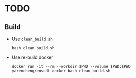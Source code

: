 # TODO

## Build

* Use `clean_build.sh`
  ```
  bash clean_build.sh
  ```

* Use re-build docker
  ```
  docker run -it --rm --workdir $PWD --volume $PWD:$PWD yarencheng/eoscdt-docker bash clean_build.sh
  ```
